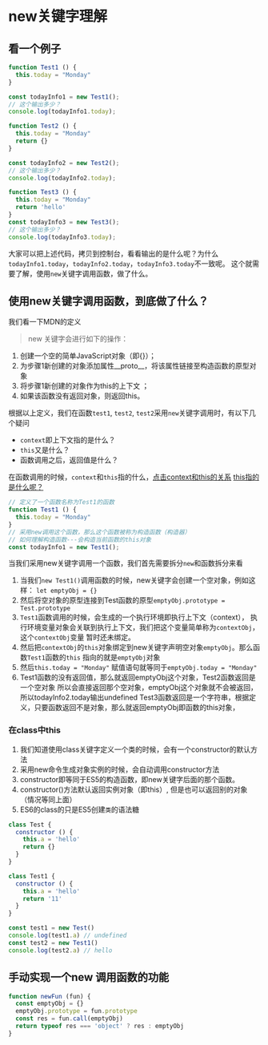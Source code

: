 # new关键字理解

## 看一个例子

```js
function Test1 () {
  this.today = "Monday"
}

const todayInfo1 = new Test1();
// 这个输出多少？
console.log(todayInfo1.today);

function Test2 () {
  this.today = "Monday"
  return {}
}

const todayInfo2 = new Test2();
// 这个输出多少？
console.log(todayInfo2.today);

function Test3 () {
  this.today = "Monday"
  return 'hello'
}
const todayInfo3 = new Test3();
// 这个输出多少？
console.log(todayInfo3.today);
```

大家可以把上述代码，拷贝到控制台，看看输出的是什么呢？为什么`todayInfo1.today`，`todayInfo2.today`，`todayInfo3.today`不一致呢。
这个就需要了解，使用`new`关键字调用函数，做了什么。

## 使用new关键字调用函数，到底做了什么？

我们看一下MDN的定义

> new 关键字会进行如下的操作：

1. 创建一个空的简单JavaScript对象（即{}）；
2. 为步骤1新创建的对象添加属性__proto__，将该属性链接至构造函数的原型对象
3. 将步骤1新创建的对象作为this的上下文 ；
4. 如果该函数没有返回对象，则返回this。

根据以上定义，我们在函数`test1`, `test2`, `test2`采用`new`关键字调用时，有以下几个疑问

* `context`即上下文指的是什么？
* `this`又是什么？
* 函数调用之后，返回值是什么？

在函数调用的时候，`context`和`this`指的什么，[点击context和this的关系](./context.md)
[this指的是什么呢？](./this.md)


```js
// 定义了一个函数名称为Test1的函数
function Test1 () {
  this.today = "Monday"
}
// 采用new调用这个函数，那么这个函数被称为构造函数（构造器）
// 如何理解构造函数---会构造当前函数的this对象
const todayInfo1 = new Test1();
```

当我们采用new关键字调用一个函数，我们首先需要拆分`new`和函数拆分来看

1. 当我们`new Test1()`调用函数的时候，new关键字会创建一个空对象，例如这样： `let emptyObj = {}`
2. 然后将空对象的原型连接到Test函数的原型`emptyObj.prototype = Test.prototype`
3. `Test1`函数调用的时候，会生成的一个执行环境即执行上下文（context），
执行环境变量对象会关联到执行上下文，我们把这个变量简单称为`contextObj`，这个`contextObj`变量
暂时还未绑定。
4. 然后把`contextObj`的`this`对象绑定到new关键字声明空对象`emptyObj`。那么函数`Test1`函数的`this`
指向的就是`emptyObj`对象
5. 然后`this.today = "Monday"` 赋值语句就等同于`emptyObj.today = "Monday"`
6. Test1函数的没有返回值，那么就返回emptyObj这个对象，Test2函数返回是一个空对象
所以会直接返回那个空对象，emptyObj这个对象就不会被返回，所以todayInfo2.today输出undefined
Test3函数返回是一个字符串，根据定义，只要函数返回不是对象，那么就返回emptyObj即函数的this对象，

### 在class中this

1. 我们知道使用class关键字定义一个类的时候，会有一个constructor的默认方法
2. 采用new命令生成对象实例的时候，会自动调用constructor方法
3. constructor即等同于ES5的构造函数，即new关键字后面的那个函数。
4. constructor()方法默认返回实例对象（即this）, 但是也可以返回别的对象（情况等同上面）
5. ES6的class的只是ES5创建`类`的语法糖

```js
class Test {
  constructor () {
    this.a = 'hello'
    return {}
  }
}

class Test1 {
  constructor () {
    this.a = 'hello'
    return '11'
  }
}

const test1 = new Test()
console.log(test1.a) // undefined
const test2 = new Test1()
console.log(test2.a) // hello
```

## 手动实现一个new 调用函数的功能

```js
function newFun (fun) {
  const emptyObj = {}
  emptyObj.prototype = fun.prototype
  const res = fun.call(emptyObj)
  return typeof res === 'object' ? res : emptyObj
}
```
